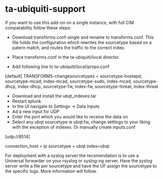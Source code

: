 # ta-ubiquiti-support

If you want to use this add-on on a single instance, with full CIM compatability follow these steps:

- Download transforms.conf-single and rename to transforms.conf.
   This file holds the configuration which rewrites the sourcetype based on a patern match, and routes the traffic to the correct index.
   
- Place transforms.conf in the ta-ubiquiti/local director.
- Add following line to ta-ubiquiti/local/props.conf

[default]
TRANSFORMS-changesourcetypes = sourcetype-hostapd, sourcetype-mcad, index-mcad, sourcetype-sudo, index-mcad, sourcetype-dhcp, index-dhcp, sourcetype-fw, index-fw, sourcetype-threat, index-threat

- Download and install the ubqt_indexes.tar
- Restart splunk
- In the UI navigate to Settings -> Data Inputs
- Ad a new input for UDP 
- Enter the port which you would like to receive the data on
- Select any ubqt sourcetype ie ubqt:fw, change settings to your liking with the exception of indexes. Or manually create inputs.conf 

[udp://8514]

connection_host = ip
sourcetype = ubqt
index=ubqt

For deployment with a syslog server the recomendation is to use a Universal forwarder on your rsyslog or syslog-ng server. Have the syslog server
write a file per sourcetype and have the UF assign the sourcetype to the specific logs. More information will follow.
